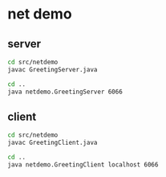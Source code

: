 # net demo

## server
```bash
cd src/netdemo
javac GreetingServer.java

cd ..
java netdemo.GreetingServer 6066
```
## client
```bash
cd src/netdemo
javac GreetingClient.java

cd ..
java netdemo.GreetingClient localhost 6066
```